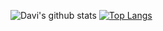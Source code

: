 ![Davi's github stats](https://github-readme-stats.vercel.app/api?username=davitostes&theme=dracula)
[![Top Langs](https://github-readme-stats.vercel.app/api/top-langs/?username=davitostes&theme=dracula)](https://github.com/davitostes/github-readme-stats)
